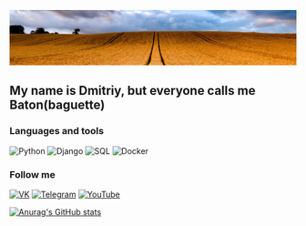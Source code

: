 ![Header](https://github.com/batoncss/batoncss/blob/main/assets/kartinki-pshenichnoe-pole-19.jpg)

## My name is Dmitriy, but everyone calls me Baton(baguette)

### Languages and tools
![Python](https://img.shields.io/badge/Python-42aaff??style=for-the-badge&logo=python)
![Django](https://img.shields.io/badge/Django-42aaff??style=for-the-badge&logo=django&logoColor=green)
![SQL](https://img.shields.io/badge/SQL-42aaff??style=for-the-badge&logo=SQLite&logoColor=blue)
![Docker](https://img.shields.io/badge/Docker-42aaff??style=for-the-badge&logo=Docker&logoColor=blue)

### Follow me
[![VK](https://img.shields.io/badge/VK-42aaff??style=for-the-badge&logo=VK)](https://vk.com/batoncss)
[![Telegram](https://img.shields.io/badge/Telegram-42aaff??style=for-the-badge&logo=Telegram)](https://t.me/batoncss)
[![YouTube](https://img.shields.io/badge/YouTube-42aaff??style=for-the-badge&logo=YouTube&logoColor=red)](https://www.youtube.com/channel/UCf_e1DY-tkS4fkSj0OXdwGw/videos)

[![Anurag's GitHub stats](https://github-readme-stats.vercel.app/api?username=batoncss&count_private=True)](https://github.com/anuraghazra/github-readme-stats)